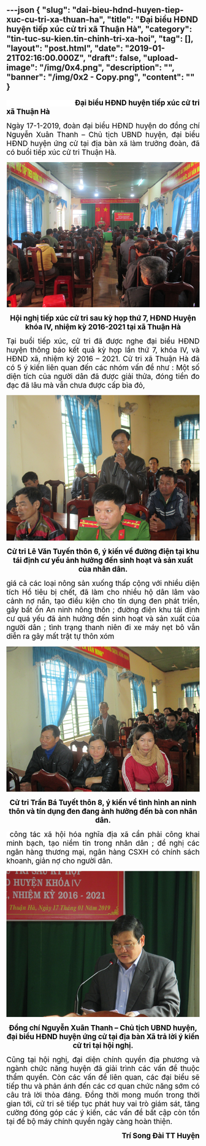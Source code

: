 ---json
{
    "slug": "dai-bieu-hdnd-huyen-tiep-xuc-cu-tri-xa-thuan-ha",
    "title": "Đại biểu HĐND huyện tiếp xúc cử tri xã Thuận Hà",
    "category": "tin-tuc-su-kien.tin-chinh-tri-xa-hoi",
    "tag": [],
    "layout": "post.html",
    "date": "2019-01-21T02:16:00.000Z",
    "draft": false,
    "upload-image": "/img/0x4.png",
    "description": "",
    "banner": "/img/0x2 - Copy.png",
    "__content__": ""
}
---
<p style="text-align:justify"><span style="background-color:white"><strong><span style="font-size:14.0pt"><span style="color:black">&nbsp; &nbsp; &nbsp; &nbsp; &nbsp; &nbsp; &nbsp; &nbsp; &nbsp; &nbsp; &nbsp; &nbsp; &nbsp; &nbsp; &nbsp; &nbsp; &nbsp; &nbsp; &nbsp; &nbsp; Đại biểu HĐND huyện tiếp x&uacute;c cử tri x&atilde; Thuận H&agrave;</span></span></strong></span></p>

<p style="text-align:justify"><span style="background-color:white"><span style="font-size:14.0pt"><span style="color:black">Ng&agrave;y 17-1-2019, đo&agrave;n đại biểu HĐND huyện do đồng ch&iacute; Nguyễn Xu&acirc;n Thanh &ndash; Chủ tịch UBND huyện, đại biểu HĐND huyện ứng cử tại địa b&agrave;n x&atilde; l&agrave;m trưởng đo&agrave;n, đ&atilde; c&oacute; buổi tiếp x&uacute;c cử tri Thuận H&agrave;.</span></span></span></p>

<p style="text-align:justify"><img alt="" src="/img/0x1.png" /></p>

<p style="text-align:center"><span style="background-color:white"><strong><span style="font-size:14.0pt"><span style="color:black">Hội nghị tiếp x&uacute;c cử tri sau kỳ họp thứ 7, HĐND Huyện kh&oacute;a IV, nhiệm kỳ 2016-2021 tại x&atilde; Thuận H&agrave;</span></span></strong></span></p>

<p style="text-align:justify"><span style="background-color:white"><span style="font-size:14.0pt"><span style="color:black">Tại buổi tiếp x&uacute;c, cử tri đ&atilde; được nghe đại biểu HĐND huyện th&ocirc;ng b&aacute;o kết quả kỳ họp lần thứ 7, kh&oacute;a IV, v&agrave; HĐND x&atilde;, nhiệm kỳ 2016 &ndash; 2021. Cử tri x&atilde; Thuận H&agrave; đ&atilde; c&oacute; 5 &yacute; kiến li&ecirc;n quan đến c&aacute;c nh&oacute;m vấn đề như : Một số diện t&iacute;ch của người d&acirc;n đ&atilde; được giải thửa, đ&oacute;ng tiền đo đạc đ&atilde; l&acirc;u m&agrave; vẫn chưa được cấp b&igrave;a đỏ,</span></span></span></p>

<p style="text-align:justify"><img alt="" src="/img/0x2.png" /></p>

<p style="text-align:center"><span style="background-color:white"><strong><span style="font-size:14.0pt"><span style="color:black">Cử tri L&ecirc; Văn Tuyến th&ocirc;n 6, &yacute; kiến về đường điện tại khu t&aacute;i định cư yếu ảnh hưởng đến sinh hoạt v&agrave; sản xuất của nh&acirc;n d&acirc;n.</span></span></strong></span></p>

<p style="text-align:justify"><span style="background-color:white"><span style="font-size:14.0pt"><span style="color:black">gi&aacute; cả c&aacute;c loại n&ocirc;ng sản xuống thấp cộng với nhiều diện t&iacute;ch Hồ ti&ecirc;u bị chết, đ&atilde; l&agrave;m cho nhiều hộ d&acirc;n l&acirc;m v&agrave;o cảnh nợ nần, tạo điều kiện cho t&iacute;n dụng đen ph&aacute;t triển, g&acirc;y bất ổn An ninh n&ocirc;ng th&ocirc;n ; đường điện khu t&aacute;i định cư qu&aacute; yếu đ&atilde; ảnh hưởng đến sinh hoạt v&agrave; sản xuất của người d&acirc;n ; t&igrave;nh trạng thanh ni&ecirc;n đi xe m&aacute;y nẹt b&ocirc; vẫn diễn ra g&acirc;y mất trật tự th&ocirc;n x&oacute;m </span></span></span></p>

<p style="text-align:justify"><img alt="" src="/img/0x3.png" /></p>

<p style="text-align:center"><span style="background-color:white"><strong><span style="font-size:14.0pt"><span style="color:black">Cử tri Trần B&aacute; Tuyết th&ocirc;n 8, &yacute; kiến về t&igrave;nh h&igrave;nh an ninh th&ocirc;n v&agrave; t&iacute;n dụng đen đang ảnh hưởng đến b&agrave; con nh&acirc;n d&acirc;n.</span></span></strong></span></p>

<p style="text-align:justify"><span style="background-color:white"><span style="font-size:14.0pt"><span style="color:black">&nbsp;c&ocirc;ng t&aacute;c x&atilde; hội h&oacute;a nghĩa địa x&atilde; cần phải c&ocirc;ng khai minh bạch, tạo niềm tin trong nh&acirc;n d&acirc;n ; đề nghị c&aacute;c ng&acirc;n h&agrave;ng thương mại, ng&acirc;n h&agrave;ng CSXH c&oacute; ch&iacute;nh s&aacute;ch khoanh, giản nợ cho người d&acirc;n. </span></span></span></p>

<p style="text-align:justify"><img alt="" src="/img/0x4.png" /></p>

<p style="text-align:center"><span style="background-color:white"><strong><span style="font-size:14.0pt"><span style="color:black">Đồng ch&iacute; Nguyễn Xu&acirc;n Thanh &ndash; Chủ tịch UBND huyện, đại biểu HĐND huyện ứng cử tại địa b&agrave;n X&atilde; trả lời &yacute; kiến cử tri tại hội nghị.</span></span></strong></span></p>

<p style="text-align:justify"><span style="background-color:white"><span style="font-size:14.0pt"><span style="color:black">Cũng tại hội nghị, đại diện ch&iacute;nh quyền địa phương v&agrave; ng&agrave;nh chức năng huyện đ&atilde; giải tr&igrave;nh c&aacute;c vấn đề thuộc thẩm quyền. C&ograve;n c&aacute;c vấn đề li&ecirc;n quan, c&aacute;c đại biểu sẽ tiếp thu v&agrave; phản &aacute;nh đến c&aacute;c cơ quan chức năng sớm c&oacute; c&acirc;u trả lời thỏa đ&aacute;ng. Đồng thời mong muốn trong thời gian tới, cử tri sẽ tiếp tục ph&aacute;t huy vai tr&ograve; gi&aacute;m s&aacute;t, tăng cường đ&oacute;ng g&oacute;p c&aacute;c &yacute; kiến, c&aacute;c vấn đề bất cập c&ograve;n tồn tại để bộ m&aacute;y ch&iacute;nh quyền ng&agrave;y c&agrave;ng ho&agrave;n thiện.</span></span></span></p>

<p style="text-align:right"><span style="background-color:white"><strong><span style="font-size:14.0pt"><span style="color:black">Tr&iacute; Song Đ&agrave;i TT Huyện</span></span></strong></span></p>
